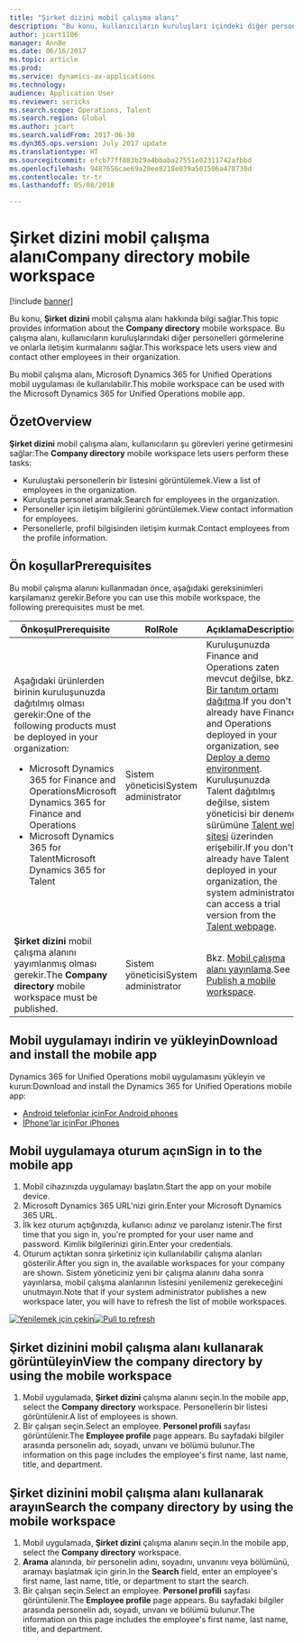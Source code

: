 ```yaml
---
title: "Şirket dizini mobil çalışma alanı"
description: "Bu konu, kullanıcıların kuruluşları içindeki diğer personelleri görmelerine ve iletişim kurmalarına sağlayan Şirket dizini mobil çalışma alanı hakkında bilgi sağlar."
author: jcart1106
manager: AnnBe
ms.date: 06/16/2017
ms.topic: article
ms.prod: 
ms.service: dynamics-ax-applications
ms.technology: 
audience: Application User
ms.reviewer: sericks
ms.search.scope: Operations, Talent
ms.search.region: Global
ms.author: jcart
ms.search.validFrom: 2017-06-30
ms.dyn365.ops.version: July 2017 update
ms.translationtype: HT
ms.sourcegitcommit: efcb77ff883b29a4bbaba27551e02311742afbbd
ms.openlocfilehash: 9487656cae69a20ee8218e039a501506a470730d
ms.contentlocale: tr-tr
ms.lasthandoff: 05/08/2018

---
```


# <a name="company-directory-mobile-workspace"></a><span data-ttu-id="18ed8-103">Şirket dizini mobil çalışma alanı</span><span class="sxs-lookup"><span data-stu-id="18ed8-103">Company directory mobile workspace</span></span>

[!include [banner](../includes/banner.md)]

<span data-ttu-id="18ed8-104">Bu konu, **Şirket dizini** mobil çalışma alanı hakkında bilgi sağlar.</span><span class="sxs-lookup"><span data-stu-id="18ed8-104">This topic provides information about the **Company directory** mobile workspace.</span></span> <span data-ttu-id="18ed8-105">Bu çalışma alanı, kullanıcıların kuruluşlarındaki diğer personelleri görmelerine ve onlarla iletişim kurmalarını sağlar.</span><span class="sxs-lookup"><span data-stu-id="18ed8-105">This workspace lets users view and contact other employees in their organization.</span></span>

<span data-ttu-id="18ed8-106">Bu mobil çalışma alanı, Microsoft Dynamics 365 for Unified Operations mobil uygulaması ile kullanılabilir.</span><span class="sxs-lookup"><span data-stu-id="18ed8-106">This mobile workspace can be used with the Microsoft Dynamics 365 for Unified Operations mobile app.</span></span>

## <a name="overview"></a><span data-ttu-id="18ed8-107">Özet</span><span class="sxs-lookup"><span data-stu-id="18ed8-107">Overview</span></span>
<span data-ttu-id="18ed8-108">**Şirket dizini** mobil çalışma alanı, kullanıcıların şu görevleri yerine getirmesini sağlar:</span><span class="sxs-lookup"><span data-stu-id="18ed8-108">The **Company directory** mobile workspace lets users perform these tasks:</span></span>

- <span data-ttu-id="18ed8-109">Kuruluştaki personellerin bir listesini görüntülemek.</span><span class="sxs-lookup"><span data-stu-id="18ed8-109">View a list of employees in the organization.</span></span>
- <span data-ttu-id="18ed8-110">Kuruluşta personel aramak.</span><span class="sxs-lookup"><span data-stu-id="18ed8-110">Search for employees in the organization.</span></span>
- <span data-ttu-id="18ed8-111">Personeller için iletişim bilgilerini görüntülemek.</span><span class="sxs-lookup"><span data-stu-id="18ed8-111">View contact information for employees.</span></span>
- <span data-ttu-id="18ed8-112">Personellerle, profil bilgisinden iletişim kurmak.</span><span class="sxs-lookup"><span data-stu-id="18ed8-112">Contact employees from the profile information.</span></span>

## <a name="prerequisites"></a><span data-ttu-id="18ed8-113">Ön koşullar</span><span class="sxs-lookup"><span data-stu-id="18ed8-113">Prerequisites</span></span>
<span data-ttu-id="18ed8-114">Bu mobil çalışma alanını kullanmadan önce, aşağıdaki gereksinimleri karşılamanız gerekir.</span><span class="sxs-lookup"><span data-stu-id="18ed8-114">Before you can use this mobile workspace, the following prerequisites must be met.</span></span>

<table>
<thead>
<tr class="header">
<th><span data-ttu-id="18ed8-115">Önkoşul</span><span class="sxs-lookup"><span data-stu-id="18ed8-115">Prerequisite</span></span></th>
<th><span data-ttu-id="18ed8-116">Rol</span><span class="sxs-lookup"><span data-stu-id="18ed8-116">Role</span></span></th>
<th><span data-ttu-id="18ed8-117">Açıklama</span><span class="sxs-lookup"><span data-stu-id="18ed8-117">Description</span></span></th>
</tr>
</thead>
<tbody>
<tr class="odd">
<td><span data-ttu-id="18ed8-118">Aşağıdaki ürünlerden birinin kuruluşunuzda dağıtılmış olması gerekir:</span><span class="sxs-lookup"><span data-stu-id="18ed8-118">One of the following products must be deployed in your organization:</span></span>
<ul><li><span data-ttu-id="18ed8-119">Microsoft Dynamics 365 for Finance and Operations</span><span class="sxs-lookup"><span data-stu-id="18ed8-119">Microsoft Dynamics 365 for Finance and Operations</span></span></li>
<li><span data-ttu-id="18ed8-120">Microsoft Dynamics 365 for Talent</span><span class="sxs-lookup"><span data-stu-id="18ed8-120">Microsoft Dynamics 365 for Talent</span></span></li>
</ul>
</td>
<td><span data-ttu-id="18ed8-121">Sistem yöneticisi</span><span class="sxs-lookup"><span data-stu-id="18ed8-121">System administrator</span></span></td>
<td><span data-ttu-id="18ed8-122">Kuruluşunuzda Finance and Operations zaten mevcut değilse, bkz. <a href="../deployment/deploy-demo-environment.md">Bir tanıtım ortamı dağıtma</a>.</span><span class="sxs-lookup"><span data-stu-id="18ed8-122">If you don&#39;t already have Finance and Operations deployed in your organization, see <a href="../deployment/deploy-demo-environment.md">Deploy a demo environment</a>.</span></span> <span data-ttu-id="18ed8-123">Kuruluşunuzda Talent dağıtılmış değilse, sistem yöneticisi bir deneme sürümüne <a href="https://www.microsoft.com/en-us/dynamics365/talent">Talent web sitesi</a> üzerinden erişebilir.</span><span class="sxs-lookup"><span data-stu-id="18ed8-123">If you don&#39;t already have Talent deployed in your organization, the system administrator can access a trial version from the <a href="https://www.microsoft.com/en-us/dynamics365/talent">Talent webpage</a>.</span></span>
</td>
</tr>
<tr class="even">
<td><span data-ttu-id="18ed8-124"><strong>Şirket dizini</strong> mobil çalışma alanını yayımlanmış olması gerekir.</span><span class="sxs-lookup"><span data-stu-id="18ed8-124">The <strong>Company directory</strong> mobile workspace must be published.</span></span></td>
<td><span data-ttu-id="18ed8-125">Sistem yöneticisi</span><span class="sxs-lookup"><span data-stu-id="18ed8-125">System administrator</span></span></td>
<td><span data-ttu-id="18ed8-126">Bkz. <a href="publish-mobile-workspace.md">Mobil çalışma alanı yayınlama</a>.</span><span class="sxs-lookup"><span data-stu-id="18ed8-126">See <a href="publish-mobile-workspace.md">Publish a mobile workspace</a>.</span></span></td>
</tr>
</tbody>
</table>

## <a name="download-and-install-the-mobile-app"></a><span data-ttu-id="18ed8-127">Mobil uygulamayı indirin ve yükleyin</span><span class="sxs-lookup"><span data-stu-id="18ed8-127">Download and install the mobile app</span></span>
<span data-ttu-id="18ed8-128">Dynamics 365 for Unified Operations mobil uygulamasını yükleyin ve kurun:</span><span class="sxs-lookup"><span data-stu-id="18ed8-128">Download and install the Dynamics 365 for Unified Operations mobile app:</span></span>

-   [<span data-ttu-id="18ed8-129">Android telefonlar için</span><span class="sxs-lookup"><span data-stu-id="18ed8-129">For Android phones</span></span>](https://go.microsoft.com/fwlink/?linkid=850662)
-   [<span data-ttu-id="18ed8-130">İPhone'lar için</span><span class="sxs-lookup"><span data-stu-id="18ed8-130">For iPhones</span></span>](https://go.microsoft.com/fwlink/?linkid=850663)

## <a name="sign-in-to-the-mobile-app"></a><span data-ttu-id="18ed8-131">Mobil uygulamaya oturum açın</span><span class="sxs-lookup"><span data-stu-id="18ed8-131">Sign in to the mobile app</span></span>
1.  <span data-ttu-id="18ed8-132">Mobil cihazınızda uygulamayı başlatın.</span><span class="sxs-lookup"><span data-stu-id="18ed8-132">Start the app on your mobile device.</span></span>
2.  <span data-ttu-id="18ed8-133">Microsoft Dynamics 365 URL'nizi girin.</span><span class="sxs-lookup"><span data-stu-id="18ed8-133">Enter your Microsoft Dynamics 365 URL.</span></span>
3.  <span data-ttu-id="18ed8-134">İlk kez oturum açtığınızda, kullanıcı adınız ve parolanız istenir.</span><span class="sxs-lookup"><span data-stu-id="18ed8-134">The first time that you sign in, you're prompted for your user name and password.</span></span> <span data-ttu-id="18ed8-135">Kimlik bilgilerinizi girin.</span><span class="sxs-lookup"><span data-stu-id="18ed8-135">Enter your credentials.</span></span>
4.  <span data-ttu-id="18ed8-136">Oturum açtıktan sonra şirketiniz için kullanılabilir çalışma alanları gösterilir.</span><span class="sxs-lookup"><span data-stu-id="18ed8-136">After you sign in, the available workspaces for your company are shown.</span></span> <span data-ttu-id="18ed8-137">Sistem yöneticiniz yeni bir çalışma alanını daha sonra yayınlarsa, mobil çalışma alanlarının listesini yenilemeniz gerekeceğini unutmayın.</span><span class="sxs-lookup"><span data-stu-id="18ed8-137">Note that if your system administrator publishes a new workspace later, you will have to refresh the list of mobile workspaces.</span></span>

<span data-ttu-id="18ed8-138">[![Yenilemek için çekin](./media/pull-to-refresh-list-of-workspaces-183x300.png)](./media/pull-to-refresh-list-of-workspaces.png)</span><span class="sxs-lookup"><span data-stu-id="18ed8-138">[![Pull to refresh](./media/pull-to-refresh-list-of-workspaces-183x300.png)](./media/pull-to-refresh-list-of-workspaces.png)</span></span>

## <a name="view-the-company-directory-by-using-the-mobile-workspace"></a><span data-ttu-id="18ed8-139">Şirket dizinini mobil çalışma alanı kullanarak görüntüleyin</span><span class="sxs-lookup"><span data-stu-id="18ed8-139">View the company directory by using the mobile workspace</span></span>
1.  <span data-ttu-id="18ed8-140">Mobil uygulamada, **Şirket dizini** çalışma alanını seçin.</span><span class="sxs-lookup"><span data-stu-id="18ed8-140">In the mobile app, select the **Company directory** workspace.</span></span> <span data-ttu-id="18ed8-141">Personellerin bir listesi görüntülenir.</span><span class="sxs-lookup"><span data-stu-id="18ed8-141">A list of employees is shown.</span></span>
3.  <span data-ttu-id="18ed8-142">Bir çalışan seçin.</span><span class="sxs-lookup"><span data-stu-id="18ed8-142">Select an employee.</span></span> <span data-ttu-id="18ed8-143">**Personel profili** sayfası görüntülenir.</span><span class="sxs-lookup"><span data-stu-id="18ed8-143">The **Employee profile** page appears.</span></span> <span data-ttu-id="18ed8-144">Bu sayfadaki bilgiler arasında personelin adı, soyadı, unvanı ve bölümü bulunur.</span><span class="sxs-lookup"><span data-stu-id="18ed8-144">The information on this page includes the employee's first name, last name, title, and department.</span></span>

## <a name="search-the-company-directory-by-using-the-mobile-workspace"></a><span data-ttu-id="18ed8-145">Şirket dizinini mobil çalışma alanı kullanarak arayın</span><span class="sxs-lookup"><span data-stu-id="18ed8-145">Search the company directory by using the mobile workspace</span></span>
1.  <span data-ttu-id="18ed8-146">Mobil uygulamada, **Şirket dizini** çalışma alanını seçin.</span><span class="sxs-lookup"><span data-stu-id="18ed8-146">In the mobile app, select the **Company directory** workspace.</span></span>
2.  <span data-ttu-id="18ed8-147">**Arama** alanında, bir personelin adını, soyadını, unvanını veya bölümünü, aramayı başlatmak için girin.</span><span class="sxs-lookup"><span data-stu-id="18ed8-147">In the **Search** field, enter an employee's first name, last name, title, or department to start the search.</span></span>
3.  <span data-ttu-id="18ed8-148">Bir çalışan seçin.</span><span class="sxs-lookup"><span data-stu-id="18ed8-148">Select an employee.</span></span> <span data-ttu-id="18ed8-149">**Personel profili** sayfası görüntülenir.</span><span class="sxs-lookup"><span data-stu-id="18ed8-149">The **Employee profile** page appears.</span></span> <span data-ttu-id="18ed8-150">Bu sayfadaki bilgiler arasında personelin adı, soyadı, unvanı ve bölümü bulunur.</span><span class="sxs-lookup"><span data-stu-id="18ed8-150">The information on this page includes the employee's first name, last name, title, and department.</span></span>

